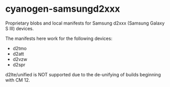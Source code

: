 # cyanogen-samsungd2xxx
Proprietary blobs and local manifests for Samsung d2xxx (Samsung Galaxy S III) devices.

The manifests here work for the following devices:

- d2tmo
- d2att
- d2vzw
- d2spr

d2lte/unified is NOT supported due to the de-unifying of builds beginning with CM 12.
